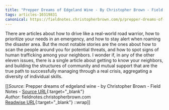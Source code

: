 ```yaml
---
title: "Prepper Dreams of Edgeland Wine - By Christopher Brown - Field Notes (210530915)"
tags: articles-10319831
canonical: https://fieldnotes.christopherbrown.com/p/prepper-dreams-of-edgeland-wine?token=eyJ1c2VyX2lkIjoxMDM2MjA0MSwicG9zdF9pZCI6Mzk3MzA3MDAsIl8iOiJwZjdZciIsImlhdCI6MTYyODQ3NzU4NSwiZXhwIjoxNjI4NDgxMTg1LCJpc3MiOiJwdWItMjk5NTEiLCJzdWIiOiJwb3N0LXJlYWN0aW9uIn0.h_5OKm52da9mRBSApnsaNqwQiTETf2Sw7MLrI2snlwc
---
```


There are articles about how to drive like a real-world road warrior, how to prioritize your needs in an emergency, and how to stay alert when roaming the disaster area. But the most notable stories are the ones about how to scan the people around you for potential threats, and how to spot signs of human trafficking among your neighbors. I wonder if, in any of the other eleven issues, there is a single article about getting to know your neighbors, and building the structures of community and mutual support that are the true path to successfully managing through a real crisis, aggregating a diversity of individual skills.


[[_Source_: Prepper dreams of edgeland wine - by Christopher Brown - Field Notes - [Source URL](https://fieldnotes.christopherbrown.com/p/prepper-dreams-of-edgeland-wine?token=eyJ1c2VyX2lkIjoxMDM2MjA0MSwicG9zdF9pZCI6Mzk3MzA3MDAsIl8iOiJwZjdZciIsImlhdCI6MTYyODQ3NzU4NSwiZXhwIjoxNjI4NDgxMTg1LCJpc3MiOiJwdWItMjk5NTEiLCJzdWIiOiJwb3N0LXJlYWN0aW9uIn0.h_5OKm52da9mRBSApnsaNqwQiTETf2Sw7MLrI2snlwc){:target="_blank"}<br>
_Author_: fieldnotes.christopherbrown.com<br>
[Readwise URL](https://readwise.io/open/210530915){:target="_blank"}
::wrap]]